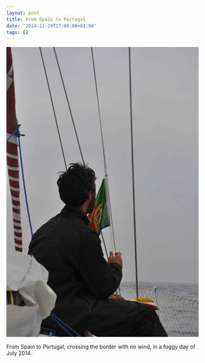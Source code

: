```yaml
---
layout: post
title: From Spain to Portugal
date: '2014-11-29T17:00:00+01:00'
tags: []
---
```

![From Spain to Portugal](/files/tumblr_nft5s5A4Zx1tq106bo1_r1_1280.jpg)


From Spain to Portugal, crossing the border with no wind, in a foggy day of July 2014.

